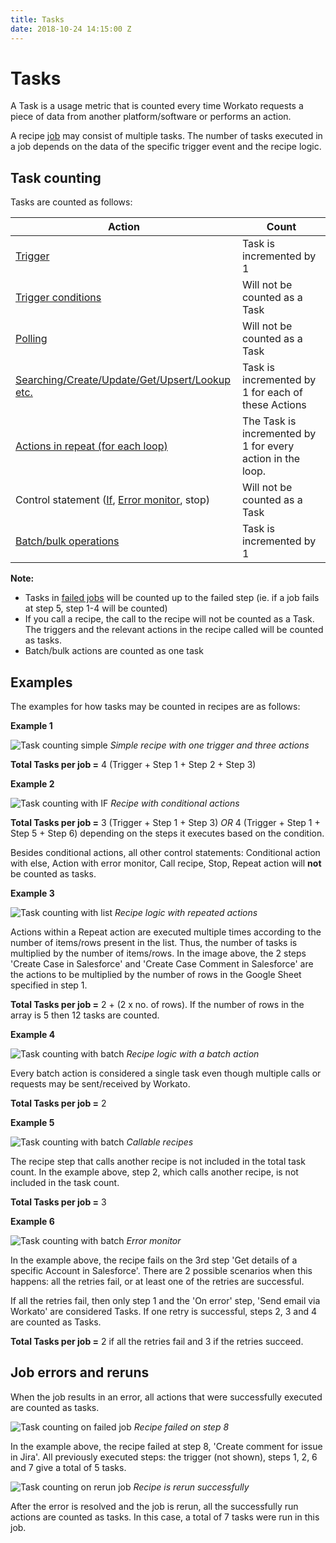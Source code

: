 ```yaml
---
title: Tasks
date: 2018-10-24 14:15:00 Z
---
```


# Tasks
A Task is a usage metric that is counted every time Workato requests a piece of data from another platform/software or performs an action.

A recipe [job](/recipes/jobs.md) may consist of multiple tasks. The number of tasks executed in a job depends on the data of the specific trigger event and the recipe logic.

## Task counting

Tasks are counted as follows:

| **Action**  | **Count**     |
|-------------|---------------|
| [Trigger](/recipes/triggers.md) | Task is incremented by 1 |
| [Trigger conditions](/recipes/triggers.md#trigger-conditions) | Will not be counted as a Task |
| [Polling](/recipes/polling-intervals) | Will not be counted as a Task |
| [Searching/Create/Update/Get/Upsert/Lookup etc.](/recipes/actions.md)| Task is incremented by 1 for each of these Actions  |
| [Actions in repeat (for each loop)](/features/list-management.md#using-datapills-in-an-action-with-a-repeat-step-action-does-not-handle-list-processing-list-processing-needs-to-be-done-explicitly-at-the-recipe-logic-level) | The Task is incremented by 1 for every action in the loop.  |
| Control statement ([If](/features/if-conditions.md), [Error monitor](/recipes/best-practices-error-handling.md), stop) | Will not be counted as a Task |
| [Batch/bulk operations](/features/batch-processing.md) | Task is incremented by 1  |

**Note:**
- Tasks in [failed jobs](/recipes/tasks.md#job-errors-and-reruns) will be counted up to the failed step (ie. if a job fails at step 5, step 1-4 will be counted)
- If you call a recipe, the call to the recipe will not be counted as a Task. The triggers and the relevant actions in the recipe called will be counted as tasks.
- Batch/bulk actions are counted as one task

## Examples
The examples for how tasks may be counted in recipes are as follows:

**Example 1**

![Task counting simple](/assets/images/recipes/task-counting/task-counting-eg1.png)
*Simple recipe with one trigger and three actions*

**Total Tasks per job =** 4  (Trigger + Step 1 + Step 2 + Step 3)

**Example 2**

![Task counting with IF](/assets/images/recipes/task-counting/task-counting-eg2.png)
*Recipe with conditional actions*

**Total Tasks per job =** 3  (Trigger + Step 1 + Step 3) _OR_
4 (Trigger + Step 1 + Step 5 + Step 6) depending on the steps it executes based on the condition.

Besides conditional actions, all other control statements: Conditional action with else, Action with error monitor, Call recipe, Stop, Repeat action will **not** be counted as tasks.

**Example 3**

![Task counting with list](/assets/images/recipes/task-counting/task-counting-eg3.png)
*Recipe logic with repeated actions*

Actions within a Repeat action are executed multiple times according to the number of items/rows present in the list. Thus, the number of tasks is multiplied by the number of items/rows. In the image above, the 2 steps 'Create Case in Salesforce' and 'Create Case Comment in Salesforce' are the actions to be multiplied by the number of rows in the Google Sheet specified in step 1.  

**Total Tasks per job =** 2 + (2 x no. of rows). If the number of rows in the array is 5 then 12 tasks are counted.

**Example 4**

![Task counting with batch](/assets/images/recipes/task-counting/task-counting-eg4.png)
*Recipe logic with a batch action*

Every batch action is considered a single task even though multiple calls or requests may be sent/received by Workato.  

**Total Tasks per job =** 2

**Example 5**

![Task counting with batch](/assets/images/recipes/task-counting/task-counting-eg5.png)
*Callable recipes*

The recipe step that calls another recipe is not included in the total task count. In the example above, step 2, which calls another recipe, is not included in the task count.

**Total Tasks per job =** 3

**Example 6**

![Task counting with batch](/assets/images/recipes/task-counting/task-retries.png)
*Error monitor*

In the example above, the recipe fails on the 3rd step 'Get details of a specific Account in Salesforce'. There are 2 possible scenarios when this happens: all the retries fail, or at least one of the retries are successful. 

If all the retries fail, then only step 1 and the 'On error' step, 'Send email via Workato' are considered Tasks. If one retry is successful, steps 2, 3 and 4 are counted as Tasks.

**Total Tasks per job =** 2 if all the retries fail and 3 if the retries succeed. 


## Job errors and reruns

When the job results in an error, all actions that were successfully executed are counted as tasks.

![Task counting on failed job](/assets/images/recipes/task-counting/task-counting-failed.png)
*Recipe failed on step 8*

In the example above, the recipe failed at step 8, 'Create comment for issue in Jira'. All previously executed steps: the trigger (not shown), steps 1, 2, 6 and 7 give a total of 5 tasks.

![Task counting on rerun job](/assets/images/recipes/task-counting/task-counting-rerun.png)
*Recipe is rerun successfully*

After the error is resolved and the job is rerun, all the successfully run actions are counted as tasks. In this case, a total of 7 tasks were run in this job.
